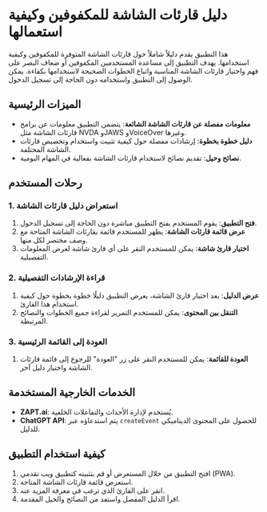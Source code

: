 # دليل قارئات الشاشة للمكفوفين وكيفية استعمالها

هذا التطبيق يقدم دليلاً شاملاً حول قارئات الشاشة المتوفرة للمكفوفين وكيفية استخدامها. يهدف التطبيق إلى مساعدة المستخدمين المكفوفين أو ضعاف البصر على فهم واختيار قارئات الشاشة المناسبة واتباع الخطوات الصحيحة لاستخدامها بكفاءة. يمكن الوصول إلى التطبيق واستخدامه دون الحاجة إلى تسجيل الدخول.

## الميزات الرئيسية

- **معلومات مفصلة عن قارئات الشاشة الشائعة**: يتضمن التطبيق معلومات عن برامج قارئات الشاشة مثل NVDA وJAWS وVoiceOver وغيرها.
- **دليل خطوة بخطوة**: إرشادات مفصلة حول كيفية تثبيت واستخدام وتخصيص قارئات الشاشة المختلفة.
- **نصائح وحيل**: تقديم نصائح لاستخدام قارئات الشاشة بفعالية في المهام اليومية.

## رحلات المستخدم

### 1. استعراض دليل قارئات الشاشة

1. **فتح التطبيق**: يقوم المستخدم بفتح التطبيق مباشرة دون الحاجة إلى تسجيل الدخول.
2. **عرض قائمة قارئات الشاشة**: يظهر للمستخدم قائمة بقارئات الشاشة المتاحة مع وصف مختصر لكل منها.
3. **اختيار قارئ شاشة**: يمكن للمستخدم النقر على أي قارئ شاشة لعرض المعلومات التفصيلية.

### 2. قراءة الإرشادات التفصيلية

1. **عرض الدليل**: بعد اختيار قارئ الشاشة، يعرض التطبيق دليلًا خطوة بخطوة حول كيفية استخدام هذا القارئ.
2. **التنقل بين المحتوى**: يمكن للمستخدم التمرير لقراءة جميع الخطوات والنصائح المرتبطة.

### 3. العودة إلى القائمة الرئيسية

1. **العودة للقائمة**: يمكن للمستخدم النقر على زر "العودة" للرجوع إلى قائمة قارئات الشاشة واختيار دليل آخر.

## الخدمات الخارجية المستخدمة

- **ZAPT.ai**: يُستخدم لإدارة الأحداث والتفاعلات الخلفية.
- **ChatGPT API**: يتم استدعاؤه عبر `createEvent` للحصول على المحتوى الديناميكي للدليل.

## كيفية استخدام التطبيق

1. افتح التطبيق من خلال المستعرض أو قم بتثبيته كتطبيق ويب تقدمي (PWA).
2. استعرض قائمة قارئات الشاشة المتاحة.
3. انقر على القارئ الذي ترغب في معرفة المزيد عنه.
4. اقرأ الدليل المفصل واستفد من النصائح والحيل المقدمة.
